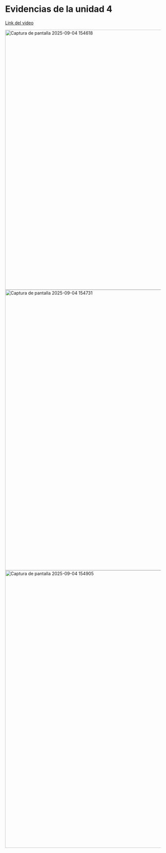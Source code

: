 # Evidencias de la unidad 4


[Link del video](https://www.youtube.com/watch?v=C2rLwKkCFfs)


<img width="1695" height="841" alt="Captura de pantalla 2025-09-04 154618" src="https://github.com/user-attachments/assets/6ccf498b-e752-466c-938c-7ea928e37e46" />



<img width="1712" height="908" alt="Captura de pantalla 2025-09-04 154731" src="https://github.com/user-attachments/assets/e81454a8-80a3-415e-826e-baa1cbeeac5b" />

<img width="1699" height="898" alt="Captura de pantalla 2025-09-04 154905" src="https://github.com/user-attachments/assets/ca634b40-9c06-47f7-beb5-2e2c7963c8be" />



